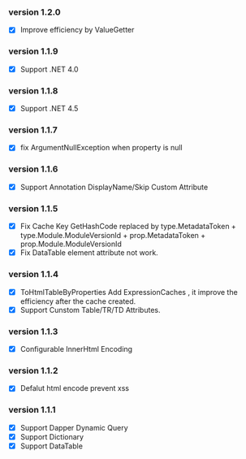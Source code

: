 ### version 1.2.0
- [X] Improve efficiency by ValueGetter

### version 1.1.9
- [X] Support .NET 4.0

### version 1.1.8
- [X] Support .NET 4.5

### version 1.1.7
- [X] fix ArgumentNullException when property is null

### version 1.1.6
- [X] Support Annotation DisplayName/Skip Custom Attribute

### version 1.1.5
- [X] Fix Cache Key GetHashCode replaced by type.MetadataToken + type.Module.ModuleVersionId + prop.MetadataToken + prop.Module.ModuleVersionId
- [X] Fix DataTable element attribute not work.

### version 1.1.4
- [X] ToHtmlTableByProperties Add ExpressionCaches , it improve the efficiency after the cache created.
- [X] Support Cunstom Table/TR/TD Attributes.

### version 1.1.3
- [X] Configurable InnerHtml Encoding 

### version 1.1.2
- [X] Defalut html encode prevent xss

### version 1.1.1
- [X] Support Dapper Dynamic Query
- [X] Support Dictionary
- [X] Support DataTable
